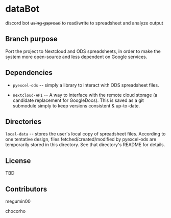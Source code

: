 # dataBot
discord bot ~~using gspread~~ to read/write to spreadsheet and analyze output

## Branch purpose

Port the project to Nextcloud and ODS spreadsheets, in order to make the system more open-source and less dependent on Google services.

## Dependencies

-   `pyexcel-ods` -- simply a library to interact with ODS spreadsheet files.

-   `nextcloud-API` -- A way to interface with the remote cloud storage (a candidate replacement for GoogleDocs). This is saved as a git submodule simply to keep versions consistent & up-to-date.

## Directories

`local-data` -- stores the user's local copy of spreadsheet files. According to one tentative design, files fetched/created/modified by pyexcel-ods are temporarily stored in this directory. See that directory's README for details.

## License

TBD

## Contributors

megumin00

chocorho

